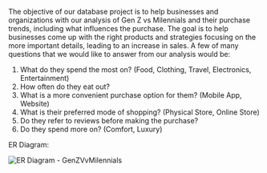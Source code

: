 The objective of our database project is to help businesses and organizations with our analysis of Gen Z vs Milennials and their purchase trends, including what influences the purchase. The goal is to help businesses come up with the right products and strategies focusing on the more important details, leading to an increase in sales.
A few of many questions that we would like to answer from our analysis would be:
1. What do they spend the most on? (Food, Clothing, Travel, Electronics, Entertainment)
2. How often do they eat out?
3. What is a more convenient purchase option for them? (Mobile App, Website)
4. What is their preferred mode of shopping? (Physical Store, Online Store)
5. Do they refer to reviews before making the purchase?
6. Do they spend more on? (Comfort, Luxury)

ER Diagram:

![ER Diagram - GenZVvMilennials](https://user-images.githubusercontent.com/114832299/205456777-c53b1f20-c076-4c61-99d3-c980b5c58618.jpeg)
